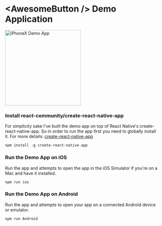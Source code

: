 # &lt;AwesomeButton /&gt; Demo Application

<img alt='iPhoneX Demo App' width="250" src='https://github.com/rcaferati/react-native-really-awesome-button/blob/master/demo/iphoneX.png?raw=true' />

### Install react-community/create-react-native-app
For simplicity sake I've built the demo app on top of React Native's create-react-native-app. So in order to run the app first you need to globally install it. For more details: [create-react-native-app](https://github.com/react-community/create-react-native-app)
```
npm install -g create-react-native-app
```

### Run the Demo App on iOS
Run the app and attempts to open the app in the iOS Simulator if you're on a Mac and have it installed.
```
npm run ios
```

### Run the Demo App on Android
Run the app and attempts to open your app on a connected Android device or emulator.
```
npm run Android
```
